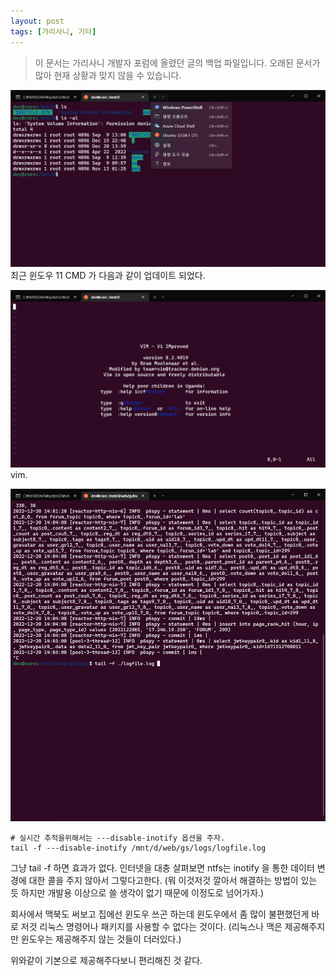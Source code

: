 ```yaml
---
layout: post
tags: [가리사니, 기타]
---
```


> 이 문서는 가리사니 개발자 포럼에 올렸던 글의 백업 파일입니다.
오래된 문서가 많아 현재 상황과 맞지 않을 수 있습니다.


![설명](/file/forum/d927561f-bbcd-42aa-baeb-0694a28a6694.png)
최근 윈도우 11 CMD 가 다음과 같이 업데이트 되었다.


![설명](/file/forum/c7be7687-ddf5-4de1-8123-513c7fcbdb14.png)
vim.


![설명](/file/forum/c662d4ed-9bf2-4050-a4ff-384165bc009f.png)
```
# 실시간 추적을위해서는 ---disable-inotify 옵션을 주자.
tail -f ---disable-inotify /mnt/d/web/gs/logs/logfile.log
```
그냥 tail -f 하면 효과가 없다.
인터넷을 대충 살펴보면 ntfs는 inotify 을 통한 데이터 변경에 대한 콜을 주지 않아서 그렇다고한다.
(뭐 이것저것 깔아서 해결하는 방법이 있는 듯 하지만 개발용 이상으로 쓸 생각이 없기 때문에 이정도로 넘어가자.)



회사에서 맥북도 써보고 집에선 윈도우 쓰곤 하는데 윈도우에서 좀 많이 불편했던게 바로 저것 리눅스 명령어나 패키지를 사용할 수 없다는 것이다.
(리눅스나 맥은 제공해주지만 윈도우는 제공해주지 않는 것들이 더러있다.)

위와같이 기본으로 제공해주다보니 편리해진 것 같다.